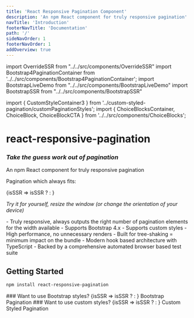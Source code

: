 ```yaml
---
title: 'React Responsive Pagination Component'
description: 'An npm React component for truly responsive pagination'
navTitle: 'Introduction'
footerNavTitle: 'Documentation'
path: '/'
sideNavOrder: 1
footerNavOrder: 1
addOverview: true
---
```


import OverrideSSR from "../../src/components/OverrideSSR"
import Bootstrap4PaginationContainer from '../../src/components/Bootstrap4PaginationContainer';
import BootstrapLiveDemo from "../../src/components/BootstrapLiveDemo"
import BootstrapSSR from "../../src/components/BootstrapSSR"

import { CustomStyleContainer3 } from '../custom-styled-pagination/customPaginationStyles';
import { ChoiceBlocksContainer, ChoiceBlock, ChoiceBlockCTA } from '../../src/components/ChoiceBlocks';

# react-responsive-pagination

### _Take the guess work out of pagination_

An npm React component for truly responsive pagination

Pagination which always fits:

<Bootstrap4PaginationContainer noBorder>
  <OverrideSSR>
    {isSSR => isSSR ? <BootstrapSSR /> : <BootstrapLiveDemo />}
  </OverrideSSR>
</Bootstrap4PaginationContainer>

_Try it for yourself, resize the window (or change the orientation of your device)_

<TickList>
  - Truly responsive, always outputs the right number of pagination elements for the width available
  - Supports Bootstrap 4.x
  - Supports custom styles
  - High performance, no unnecessary renders
  - Built for tree-shaking = minimum impact on the bundle
  - Modern hook based architecture with TypeScript
  - Backed by a comprehensive automated browser based test suite
</TickList>

## Getting Started

```bash
npm install react-responsive-pagination
```

<ChoiceBlocksContainer>
  <ChoiceBlock>
    ### Want to use Bootstrap styles?
    <Bootstrap4PaginationContainer noBorder>
      <OverrideSSR>
        {isSSR => isSSR ? <BootstrapSSR /> : <BootstrapLiveDemo totalPages={4} />}
      </OverrideSSR>
    </Bootstrap4PaginationContainer>
    <ChoiceBlockCTA>
      <CTALink to="/bootstrap-pagination">Bootstrap Pagination</CTALink>
    </ChoiceBlockCTA>
  </ChoiceBlock>
  <ChoiceBlock>
    ### Want to use custom styles?
    <CustomStyleContainer3 noBorder>
      <OverrideSSR>
        {isSSR => isSSR ? <BootstrapSSR /> : <BootstrapLiveDemo totalPages={4} />}
      </OverrideSSR>
    </CustomStyleContainer3>
    <ChoiceBlockCTA>
      <CTALink to="/custom-styled-pagination">Custom Styled Pagination</CTALink>
    </ChoiceBlockCTA>
  </ChoiceBlock>
</ChoiceBlocksContainer>
